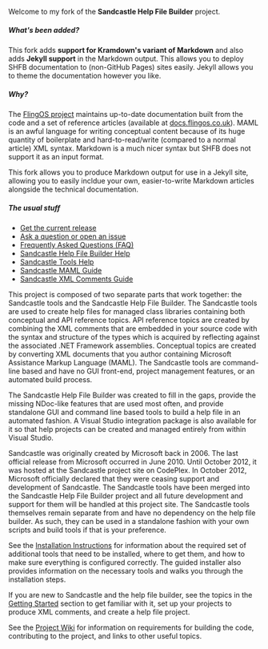 Welcome to my fork of the **Sandcastle Help File Builder** project.

##### What's been added?

This fork adds **support for Kramdown's variant of Markdown** and also adds **Jekyll support** in the Markdown output. This allows you to deploy SHFB documentation to (non-GitHub Pages) sites easily. Jekyll allows you to theme the documentation however you like.

##### Why?

The [FlingOS project](http://www.flingos.co.uk) maintains up-to-date documentation built from the code and a set of reference articles (available at [docs.flingos.co.uk](http://docs.flingos.co.uk)). MAML is an awful language for writing conceptual content because of its huge quantity of boilerplate and hard-to-read/write (compared to a normal article) XML syntax. Markdown is a much nicer syntax but SHFB does not support it as an input format. 

This fork allows you to produce Markdown output for use in a Jekyll site, allowing you to easily incldue your own, easier-to-write Markdown articles alongside the technical documentation.

##### The usual stuff

* [Get the current release](https://github.com/EWSoftware/SHFB/releases)
* [Ask a question or open an issue](https://github.com/EWSoftware/SHFB/issues)
* [Frequently Asked Questions (FAQ)](http://ewsoftware.github.io/SHFB/html/1aea789d-b226-4b39-b534-4c97c256fac8.htm)
* [Sandcastle Help File Builder Help](http://EWSoftware.github.io/SHFB)
* [Sandcastle Tools Help](http://EWSoftware.github.io/SandcastleTools)
* [Sandcastle MAML Guide](http://EWSoftware.github.io/MAMLGuide)
* [Sandcastle XML Comments Guide](http://EWSoftware.github.io/XMLCommentsGuide)

This project is composed of two separate parts that work together: the Sandcastle tools and the Sandcastle Help
File Builder.  The Sandcastle tools are used to create help files for managed class libraries containing both
conceptual and API reference topics.  API reference topics are created by combining the XML comments that are
embedded in your source code with the syntax and structure of the types which is acquired by reflecting against
the associated .NET Framework assemblies.  Conceptual topics are created by converting XML documents that you
author containing Microsoft Assistance Markup Language (MAML).  The Sandcastle tools are command-line based and
have no GUI front-end, project management features, or an automated build process.

The Sandcastle Help File Builder was created to fill in the gaps, provide the missing NDoc-like features that
are used most often, and provide standalone GUI and command line based tools to build a help file in an
automated fashion.  A Visual Studio integration package is also available for it so that help projects can be
created and managed entirely from within Visual Studio.

Sandcastle was originally created by Microsoft back in 2006.  The last official release from Microsoft occurred
in June 2010.  Until October 2012, it was hosted at the Sandcastle project site on CodePlex.  In October 2012,
Microsoft officially declared that they were ceasing support and development of Sandcastle.  The Sandcastle
tools have been merged into the Sandcastle Help File Builder project and all future development and support for
them will be handled at this project site.  The Sandcastle tools themselves remain separate from and have no
dependency on the help file builder.  As such, they can be used in a standalone fashion with your own scripts
and build tools if that is your preference.

See the [Installation Instructions](http://EWSoftware.GitHub.io/SHFB/html/8c0c97d0-c968-4c15-9fe9-e8f3a443c50a.htm)
for information about the required set of additional tools that need to be installed, where to get them, and how
to make sure everything is configured correctly.  The guided installer also provides information on the
necessary tools and walks you through the installation steps.

If you are new to Sandcastle and the help file builder, see the topics in the
[Getting Started](http://EWSoftware.GitHub.io/SHFB/html/b772e00e-1705-4062-adb6-774826ce6700.htm) section to get
familiar with it, set up your projects to produce XML comments, and create a help file project.

See the [Project Wiki](https://github.com/EWSoftware/SHFB/wiki) for information on requirements for building the
code, contributing to the project, and links to other useful topics.
